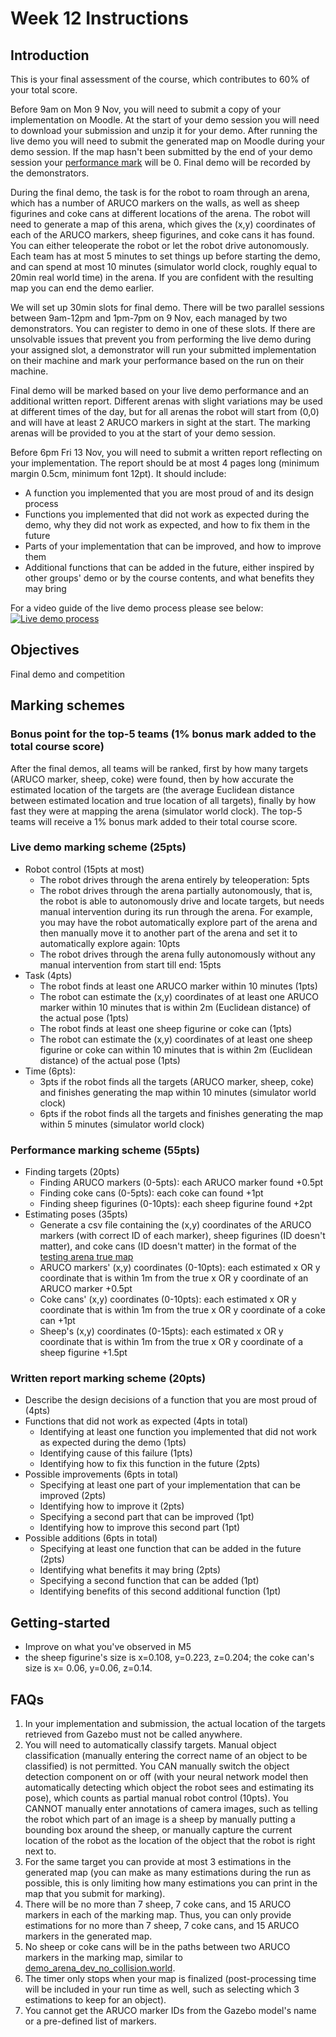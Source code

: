 # Week 12 Instructions

## Introduction
This is your final assessment of the course, which contributes to 60% of your total score.

Before 9am on Mon 9 Nov, you will need to submit a copy of your implementation on Moodle. At the start of your demo session you will need to download your submission and unzip it for your demo. After running the live demo you will need to submit the generated map on Moodle during your demo session. If the map hasn't been submitted by the end of your demo session your [performance mark](#Performance-marking-scheme-55pts) will be 0. Final demo will be recorded by the demonstrators.

During the final demo, the task is for the robot to roam through an arena, which has a number of ARUCO markers on the walls, as well as sheep figurines and coke cans at different locations of the arena. The robot will need to generate a map of this arena, which gives the (x,y) coordinates of each of the ARUCO markers, sheep figurines, and coke cans it has found. You can either teleoperate the robot or let the robot drive autonomously. Each team has at most 5 minutes to set things up before starting the demo, and can spend at most 10 minutes (simulator world clock, roughly equal to 20min real world time) in the arena. If you are confident with the resulting map you can end the demo earlier.

We will set up 30min slots for final demo. There will be two parallel sessions between 9am-12pm and 1pm-7pm on 9 Nov, each managed by two demonstrators. You can register to demo in one of these slots. If there are unsolvable issues that prevent you from performing the live demo during your assigned slot, a demonstrator will run your submitted implementation on their machine and mark your performance based on the run on their machine.

Final demo will be marked based on your live demo performance and an additional written report. Different arenas with slight variations may be used at different times of the day, but for all arenas the robot will start from (0,0) and will have at least 2 ARUCO markers in sight at the start. The marking arenas will be provided to you at the start of your demo session.

Before 6pm Fri 13 Nov, you will need to submit a written report reflecting on your implementation. The report should be at most 4 pages long (minimum margin 0.5cm, minimum font 12pt). It should include:
- A function you implemented that you are most proud of and its design process
- Functions you implemented that did not work as expected during the demo, why they did not work as expected, and how to fix them in the future
- Parts of your implementation that can be improved, and how to improve them
- Additional functions that can be added in the future, either inspired by other groups' demo or by the course contents, and what benefits they may bring

For a video guide of the live demo process please see below:
[![Live demo process](https://img.youtube.com/vi/N-dMKyidO4k/maxresdefault.jpg)](https://youtu.be/N-dMKyidO4k)

## Objectives
Final demo and competition

## Marking schemes
### Bonus point for the top-5 teams (1% bonus mark added to the total course score)
After the final demos, all teams will be ranked, first by how many targets (ARUCO marker, sheep, coke) were found, then by how accurate the estimated location of the targets are (the average Euclidean distance between estimated location and true location of all targets), finally by how fast they were at mapping the arena (simulator world clock). The top-5 teams will receive a 1% bonus mark added to their total course score.

### Live demo marking scheme (25pts)
- Robot control (15pts at most) 
  - The robot drives through the arena entirely by teleoperation: 5pts
  - The robot drives through the arena partially autonomously, that is, the robot is able to autonomously drive and locate targets, but needs manual intervention during its run through the arena. For example, you may have the robot automatically explore part of the arena and then manually move it to another part of the arena and set it to automatically explore again: 10pts
  - The robot drives through the arena fully autonomously without any manual intervention from start till end: 15pts
- Task (4pts)
  - The robot finds at least one ARUCO marker within 10 minutes (1pts)
  - The robot can estimate the (x,y) coordinates of at least one ARUCO marker within 10 minutes that is within 2m (Euclidean distance) of the actual pose (1pts)
  - The robot finds at least one sheep figurine or coke can (1pts)
  - The robot can estimate the (x,y) coordinates of at least one sheep figurine or coke can within 10 minutes that is within 2m (Euclidean distance) of the actual pose (1pts)
- Time (6pts):
  - 3pts if the robot finds all the targets (ARUCO marker, sheep, coke) and finishes generating the map within 10 minutes (simulator world clock)
  - 6pts if the robot finds all the targets and finishes generating the map within 5 minutes (simulator world clock)
### Performance marking scheme (55pts)
- Finding targets (20pts)
  - Finding ARUCO markers (0-5pts): each ARUCO marker found +0.5pt
  - Finding coke cans (0-5pts): each coke can found +1pt
  - Finding sheep figurines (0-10pts): each sheep figurine found +2pt
- Estimating poses (35pts)
  - Generate a csv file containing the (x,y) coordinates of the ARUCO markers (with correct ID of each marker), sheep figurines (ID doesn't matter), and coke cans (ID doesn't matter) in the format of the [testing arena true map](https://github.com/tianleimin/ECE4078_Lab/blob/master/Week10-11/TruePose_demo_arena_dev.csv) 
  - ARUCO markers' (x,y) coordinates (0-10pts): each estimated x OR y coordinate that is within 1m from the true x OR y coordinate of an ARUCO marker +0.5pt
  - Coke cans' (x,y) coordinates (0-10pts): each estimated x OR y coordinate that is within 1m from the true x OR y coordinate of a coke can +1pt
  - Sheep's (x,y) coordinates (0-15pts): each estimated x OR y coordinate that is within 1m from the true x OR y coordinate of a sheep figurine +1.5pt
### Written report marking scheme (20pts)
- Describe the design decisions of a function that you are most proud of (4pts)
- Functions that did not work as expected (4pts in total)
  - Identifying at least one function you implemented that did not work as expected during the demo (1pts) 
  - Identifying cause of this failure (1pts) 
  - Identifying how to fix this function in the future (2pts)
- Possible improvements (6pts in total)
  - Specifying at least one part of your implementation that can be improved (2pts)
  - Identifying how to improve it (2pts) 
  - Specifying a second part that can be improved (1pt)
  - Identifying how to improve this second part (1pt)
- Possible additions (6pts in total)
  - Specifying at least one function that can be added in the future (2pts)
  - Identifying what benefits it may bring (2pts)
  - Specifying a second function that can be added (1pt)
  - Identifying benefits of this second additional function (1pt)

## Getting-started
- Improve on what you've observed in M5
- the sheep figurine's size is x=0.108, y=0.223, z=0.204; the coke can's size is x= 0.06, y=0.06, z=0.14.

## FAQs
1. In your implementation and submission, the actual location of the targets retrieved from Gazebo must not be called anywhere. 
2. You will need to automatically classify targets. Manual object classification (manually entering the correct name of an object to be classified) is not permitted. You CAN manually switch the object detection component on or off (with your neural network model then automatically detecting which object the robot sees and estimating its pose), which counts as partial manual robot control (10pts). You CANNOT manually enter annotations of camera images, such as telling the robot which part of an image is a sheep by manually putting a bounding box around the sheep, or manually capture the current location of the robot as the location of the object that the robot is right next to.
3. For the same target you can provide at most 3 estimations in the generated map (you can make as many estimations during the run as possible, this is only limiting how many estimations you can print in the map that you submit for marking).
4. There will be no more than 7 sheep, 7 coke cans, and 15 ARUCO markers in each of the marking map. Thus, you can only provide estimations for no more than 7 sheep, 7 coke cans, and 15 ARUCO markers in the generated map.
5. No sheep or coke cans will be in the paths between two ARUCO markers in the marking map, similar to [demo_arena_dev_no_collision.world](https://github.com/tianleimin/ECE4078_Lab/blob/master/Week10-11/demo_arena_dev_no_collision.world).
6. The timer only stops when your map is finalized (post-processing time will be included in your run time as well, such as selecting which 3 estimations to keep for an object).
7. You cannot get the ARUCO marker IDs from the Gazebo model's name or a pre-defined list of markers.
